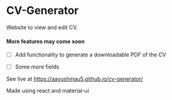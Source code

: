 # CV-Generator

Website to view and edit CV.

#### More features may come soon

- [ ] Add functionality to generate a downloadable PDF of the CV

- [ ] Some more fields

See live at https://aayushmau5.github.io/cv-generator/

Made using react and material-ui